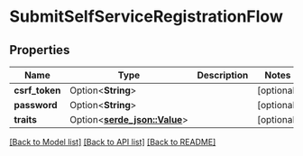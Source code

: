 # SubmitSelfServiceRegistrationFlow

## Properties

Name | Type | Description | Notes
------------ | ------------- | ------------- | -------------
**csrf_token** | Option<**String**> |  | [optional]
**password** | Option<**String**> |  | [optional]
**traits** | Option<[**serde_json::Value**](.md)> |  | [optional]

[[Back to Model list]](../README.md#documentation-for-models) [[Back to API list]](../README.md#documentation-for-api-endpoints) [[Back to README]](../README.md)


